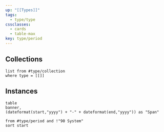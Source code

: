 ```yaml
---
up: "[[Types]]"
tags:
  - type/type
cssclasses:
  - cards
  - table-max
key: type/period
---
```

## Collections
```dataview
list from #type/collection 
where type = [[]]
```

## Instances
```dataview
table 
banner,
(dateformat(start,"yyyy") + "-" + dateformat(end,"yyyy")) as "Span" 

from #type/period and !"90 System"
sort start
```
